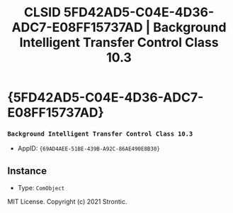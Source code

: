 ﻿---
title: "CLSID 5FD42AD5-C04E-4D36-ADC7-E08FF15737AD | Background Intelligent Transfer Control Class 10.3"
excerpt: What is COM-Object CLSID 5FD42AD5-C04E-4D36-ADC7-E08FF15737AD?
---

# {5FD42AD5-C04E-4D36-ADC7-E08FF15737AD}

### `Background Intelligent Transfer Control Class 10.3`
* AppID: `{69AD4AEE-51BE-439B-A92C-86AE490E8B30}`

## Instance

* Type: `ComObject`

MIT License. Copyright (c) 2021 Strontic.


